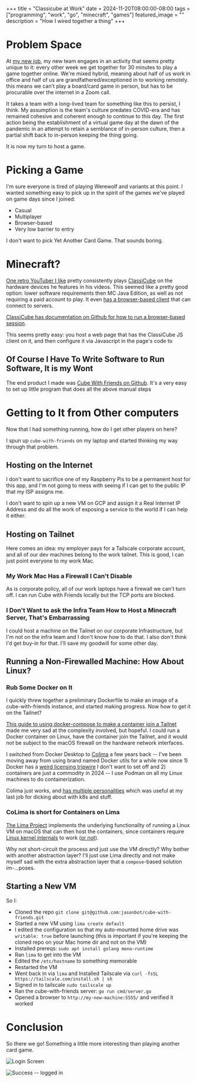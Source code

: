 +++
title =  "Classicube at Work"
date = 2024-11-20T08:00:00-08:00
tags = ["programming", "work", "go", "minecraft", "games"]
featured_image = ""
description = "How I wired together a thing"
+++

# Problem Space

At [my new job](https://www.academia.edu/), my new team engages in an activity that seems pretty unique to it: every other week we get together for 30 minutes to play a game together online. We're mixed hybrid, meaning about half of us work in office and half of us are grandfathered/exceptioned in to working remotely. this means we can't play a board/card game in person, but has to be procurable over the internet in a Zoom call.

It takes a team with a long-lived team for something like this to persist, I think. My assumption is the team's culture predates COVID-era and has remained cohesive and coherent enough to continue to this day. The first action being the establishment of a virtual game day at the dawn of the pandemic in an attempt to retain a semblance of in-person culture, then a partial shift back to in-person keeping the thing going.

It is now my turn to host a game.

# Picking a Game

I'm sure everyone is tired of playing Werewolf and variants at this point. I wanted something easy to pick up in the spirit of the games we've played on game days since I joined:

- Casual
- Multiplayer
- Browser-based
- Very low barrier to entry

I don't want to pick Yet Another Card Game. That sounds boring.

# Minecraft?

[One retro YouTuber I like](https://www.youtube.com/@ActionRetro) pretty consistently plays [ClassiCube](https://www.classicube.net/) on the hardware devices he features in his videos. This seemed like a pretty good option: lower software requirements then MC Java Edition, as well as not requiring a paid account to play. It even [has a browser-based client](https://www.classicube.net/server/play/) that can connect to servers.

[ClassiCube has documentation on Github for how to run a browser-based session](https://github.com/ClassiCube/ClassiCube/blob/master/doc/hosting-flask.md).

This seems pretty easy: you host a web page that has the ClassiCube JS client on it, and then configure it via Javascript in the page's code to

## Of Course I Have To Write Software to Run Software, It is my Wont

The end product I made was [Cube With Friends on Github](https://github.com/jasonbot/cube-with-friends). It's a very easy to set up little program that does all the above manual steps

# Getting to It from Other computers

Now that I had something running, how do I get other players on here?

I spun up `cube-with-friends` on my laptop and started thinking my way through that problem.

## Hosting on the Internet

I don't want to sacrifice one of my Raspberry Pis to be a permanent host for this app, and I'm not going to mess with seeing if I can get to the public IP that my ISP assigns me.

I don't want to spin up a new VM on GCP and assign it a Real Internet IP Address and do all the work of exposing a service to the world if I can help it either.

## Hosting on Tailnet

Here comes an idea: my employer pays for a Tailscale corporate account, and all of our dev machines belong to the work tailnet. This is good, I can just point everyone to my work Mac.

### My Work Mac Has a Firewall I Can't Disable

As is corporate policy, all of our work laptops have a firewall we can't turn off. I can run Cube with Friends locally but the TCP ports are blocked.

### I Don't Want to ask the Infra Team How to Host a Minecraft Server, That's Embarrassing

I could host a machine on the Tailnet on our corporate Infrastructure, but I'm not on the infra team and I don't know how to do that. I also don't think I'd get buy-in for that. I'll save my goodwill for some other day.

## Running a Non-Firewalled Machine: How About Linux?

### Rub Some Docker on It

I quickly threw together a preliminary Dockerfile to make an image of a cube-with-friends instance, and started making progress. Now how to get it on the Tailnet?

[This guide to using docker-compose to make a container join a Tailnet](https://tailscale.com/kb/1453/quick-guide-docker) made me very sad at the complexity involved, but hopeful. I could run a Docker container on Linux, have the container join the Tailnet, and it would not be subject to the macOS firewall on the hardware network interfaces.

I switched from Docker Desktop to [Colima](https://github.com/abiosoft/colima) a few years back -- I've been moving away from using brand named Docker utils for a while now since 1) Docker has a [weird licensing tripwire](https://www.docker.com/pricing/) I don't want to set off and 2) containers are just a commodity in 2024 -- I use Podman on all my Linux machines to do containerization.

Colima just works, and [has multiple personalities](https://github.com/abiosoft/colima?tab=readme-ov-file#runtimes) which was useful at my last job for dicking about with k8s and stuff.

### CoLima is short for Containers on Lima

[The Lima Project](https://github.com/lima-vm/lima) implements the underlying functionality of running a Linux VM on macOS that can then host the containers, since containers require [Linux kernel internals](https://lwn.net/Articles/236038/) to work ([or not](https://wiki.freebsd.org/Containers)).

Why not short-circuit the process and just use the VM directly? Why bother with another abstraction layer? I'll just use Lima directly and not make myself sad with the extra abstraction layer that a `compose`-based solution im-...poses.

## Starting a New VM

So I:

- Cloned the repo `git clone git@github.com:jasonbot/cube-with-friends.git`
- Started a new VM using `lima create default`
- I edited the configuration so that my auto-mounted home drive was `writable: true` before launching (this is important if you're keeping the cloned repo on your Mac home dir and not on the VM)
- Installed prereqs: `sudo apt install golang mono-runtime`
- Ran `lima` to get into the VM
- Edited the `/etc/hostname` to something memorable
- Restarted the VM
- Went back in via `lima` and Installed Tailscale via `curl -fsSL https://tailscale.com/install.sh | sh`
- Signed in to tailscale `sudo tailscale up`
- Ran the cube-with-friends server: `go run cmd/server.go`
- Opened a browser to `http://my-new-machine:5555/` and verified it worked

# Conclusion

So there we go! Something a little more interesting than playing another card game.

![Login Screen](/images/playing-classicube-at-work/ss1.png)

![Success -- logged in](/images/playing-classicube-at-work/ss2.png)
